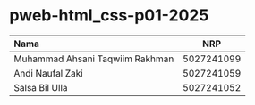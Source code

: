 # pweb-html_css-p01-2025
| Nama | NRP |
| :---- | :---: |
| Muhammad Ahsani Taqwiim Rakhman | 5027241099   |
| Andi Naufal Zaki | 5027241059 |
| Salsa Bil Ulla | 5027241052 |
